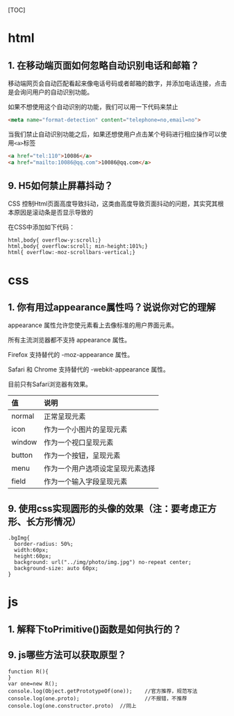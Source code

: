 [TOC]

# html



## 1. 在移动端页面如何忽略自动识别电话和邮箱？

移动端网页会自动匹配看起来像电话号码或者邮箱的数字，并添加电话连接，点击是会询问用户的自动识别功能。

如果不想使用这个自动识别的功能，我们可以用一下代码来禁止

```html
<meta name="format-detection" content="telephone=no,email=no">
```

当我们禁止自动识别功能之后，如果还想使用户点击某个号码进行相应操作可以使用`<a>`标签

```html
<a href="tel:110">10086</a>
<a href="mailto:10086@qq.com">10086@qq.com</a>
```

## 9. H5如何禁止屏幕抖动？

CSS 控制Html页面高度导致抖动，这类由高度导致页面抖动的问题，其实究其根本原因是滚动条是否显示导致的

在CSS中添加如下代码： 

```
html,body{ overflow-y:scroll;} 
html,body{ overflow:scroll; min-height:101%;} 
html{ overflow:-moz-scrollbars-vertical;} 
```



# css

## 1. 你有用过appearance属性吗？说说你对它的理解

appearance 属性允许您使元素看上去像标准的用户界面元素。

所有主流浏览器都不支持 appearance 属性。

Firefox 支持替代的 -moz-appearance 属性。

Safari 和 Chrome 支持替代的 -webkit-appearance 属性。

目前只有Safari浏览器有效果。

| 值     | 说明                             |
| :----- | :------------------------------- |
| normal | 正常呈现元素                     |
| icon   | 作为一个小图片的呈现元素         |
| window | 作为一个视口呈现元素             |
| button | 作为一个按钮，呈现元素           |
| menu   | 作为一个用户选项设定呈现元素选择 |
| field  | 作为一个输入字段呈现元素         |



## 9. 使用css实现圆形的头像的效果（注：要考虑正方形、长方形情况）

```
.bgImg{ 
  border-radius: 50%;
  width:60px;
  height:60px; 
  background: url("../img/photo/img.jpg") no-repeat center;
  background-size: auto 60px;
}
```







# js

## 1. 解释下toPrimitive()函数是如何执行的？



## 9. js哪些方法可以获取原型？

```
function R(){
}
var one=new R();
console.log(Object.getPrototypeOf(one));	//官方推荐，规范写法
console.log(one.proto);						//不报错，不推荐
console.log(one.constructor.proto)	//同上

```

